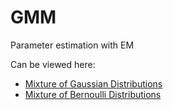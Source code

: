 GMM
===

Parameter estimation with EM

Can be viewed here:

 * [Mixture of Gaussian Distributions](http://nbviewer.ipython.org/github/keithzhou/GMM/blob/master/GMM_EM.ipynb?create=1)
 * [Mixture of Bernoulli Distributions](http://nbviewer.ipython.org/github/keithzhou/GMM/blob/master/Mixture%20of%20Bernoulli%20Distributions.ipynb?create=1)
